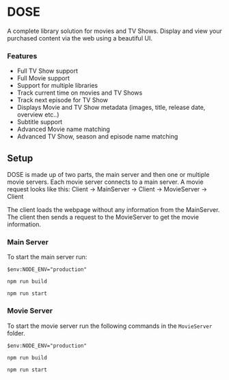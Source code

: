 # DOSE
A complete library solution for movies and TV Shows. Display and view your purchased content via the web using a beautiful UI.

### Features
* Full TV Show support
* Full Movie support
* Support for multiple libraries
* Track current time on movies and TV Shows
* Track next episode for TV Show
* Displays Movie and TV Show metadata (images, title, release date, overview etc..)
* Subtitle support
* Advanced Movie name matching
* Advanced TV Show, season and episode name matching

## Setup
DOSE is made up of two parts, the main server and then one or multiple movie servers. Each movie server connects to a main server. A movie request looks like this:
Client -> MainServer -> Client -> MovieServer -> Client

The client loads the webpage without any information from the MainServer. The client then sends a request to the MovieServer to get the movie information.

### Main Server
To start the main server run:

`$env:NODE_ENV="production"`

`npm run build`

`npm run start`

### Movie Server
To start the movie server run the following commands in the `MovieServer` folder.

`$env:NODE_ENV="production"`

`npm run build`

`npm run start`
